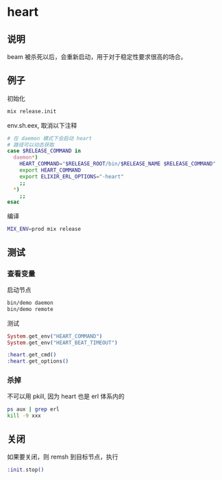 # heart

## 说明

beam 被杀死以后，会重新启动，用于对于稳定性要求很高的场合。

## 例子

初始化

```sh
mix release.init
```

env.sh.eex, 取消以下注释

```sh
# 在 daemon 模式下会启动 heart
# 路径可以动态获取
case $RELEASE_COMMAND in
  daemon*)
    HEART_COMMAND="$RELEASE_ROOT/bin/$RELEASE_NAME $RELEASE_COMMAND"
    export HEART_COMMAND
    export ELIXIR_ERL_OPTIONS="-heart"
    ;;
  *)
    ;;
esac
```

编译

```sh
MIX_ENV=prod mix release
```

## 测试

### 查看变量

启动节点

```sh
bin/demo daemon
bin/demo remote
```

测试

```elixir
System.get_env("HEART_COMMAND")
System.get_env("HEART_BEAT_TIMEOUT")

:heart.get_cmd()
:heart.get_options()
```

### 杀掉

不可以用 pkill, 因为 heart 也是 erl 体系内的

```sh
ps aux | grep erl
kill -9 xxx
```

## 关闭

如果要关闭，则 remsh 到目标节点，执行

```elixir
:init.stop()
```
